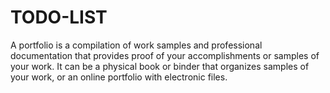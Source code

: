 # TODO-LIST
A portfolio is a compilation of work samples and professional documentation that provides proof of your accomplishments or samples of your work. It can be a physical book or binder that organizes samples of your work, or an online portfolio with electronic files.
